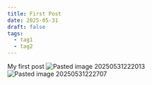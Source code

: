 ```yaml
---
title: First Post
date: 2025-05-31
draft: false
tags:
  - tag1
  - tag2
---
```

My first post
![Pasted image 20250531222013](/blog/images/Pasted%20image%2020250531222013.png)
![Pasted image 20250531222707](/blog/images/Pasted%20image%2020250531222707.png)